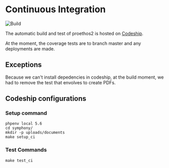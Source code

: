 Continuous Integration
======================

![Build](https://codeship.com/projects/e61c3520-93d1-0134-acbe-426698f4d6ff/status?branch=master)

The automatic build and test of proethos2 is hosted on [Codeship](https://codeship.com/).

At the moment, the coverage tests are to branch master and any deployments are made.

Exceptions
----------

Because we can't install depedencies in codeship, at the build moment, we had to remove the test that envolves to create PDFs.

Codeship configurations
-----------------------

### Setup command
```
phpenv local 5.6
cd symphony/
mkdir -p uploads/documents
make setup_ci

```

### Test Commands
```
make test_ci

```
